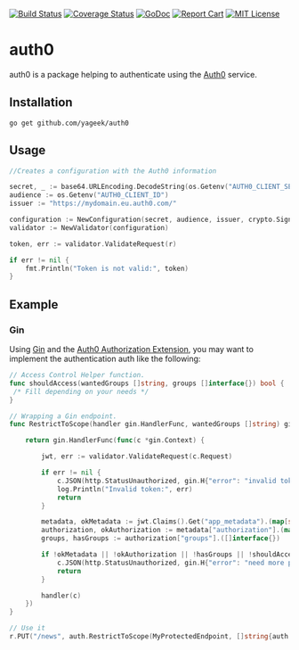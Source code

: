 [![Build Status](https://travis-ci.org/yageek/auth0.svg?branch=develop)](https://travis-ci.org/yageek/auth0)
[![Coverage Status](https://coveralls.io/repos/github/yageek/auth0/badge.svg?branch=develop)](https://coveralls.io/github/yageek/auth0?branch=develop)
[![GoDoc](https://godoc.org/github.com/yageek/auth0?status.png)](https://godoc.org/github.com/yageek/auth0)
[![Report Cart](http://goreportcard.com/badge/yageek/auth0)](http://goreportcard.com/report/yageek/auth0)
[![MIT License](http://img.shields.io/badge/license-MIT-blue.svg?style=flat)](LICENSE)

# auth0

auth0 is a package helping to authenticate using the [Auth0](https://auth0.com) service.

## Installation 

```
go get github.com/yageek/auth0
```

## Usage

```go
//Creates a configuration with the Auth0 information

secret, _ := base64.URLEncoding.DecodeString(os.Getenv("AUTH0_CLIENT_SECRET"))
audience := os.Getenv("AUTH0_CLIENT_ID")
issuer := "https://mydomain.eu.auth0.com/"

configuration := NewConfiguration(secret, audience, issuer, crypto.SigningMethodHS256)
validator := NewValidator(configuration)

token, err := validator.ValidateRequest(r)

if err != nil {
    fmt.Println("Token is not valid:", token)
}
```

## Example

### Gin

Using [Gin](https://github.com/gin-gonic/gin) and the [Auth0 Authorization Extension](https://auth0.com/docs/extensions/authorization-extension), you 
may want to implement the authentication auth like the following:

```go
// Access Control Helper function.
func shouldAccess(wantedGroups []string, groups []interface{}) bool { 
 /* Fill depending on your needs */
}

// Wrapping a Gin endpoint.
func RestrictToScope(handler gin.HandlerFunc, wantedGroups []string) gin.HandlerFunc {

	return gin.HandlerFunc(func(c *gin.Context) {

		jwt, err := validator.ValidateRequest(c.Request)

		if err != nil {
			c.JSON(http.StatusUnauthorized, gin.H{"error": "invalid token"})
			log.Println("Invalid token:", err)
			return
		}

		metadata, okMetadata := jwt.Claims().Get("app_metadata").(map[string]interface{})
		authorization, okAuthorization := metadata["authorization"].(map[string]interface{})
		groups, hasGroups := authorization["groups"].([]interface{})

		if !okMetadata || !okAuthorization || !hasGroups || !shouldAccess(wantedGroups, groups) {
			c.JSON(http.StatusUnauthorized, gin.H{"error": "need more privileges"})
			return
		}

		handler(c)
	})
}

// Use it
r.PUT("/news", auth.RestrictToScope(MyProtectedEndpoint, []string{auth.AdminGroup}))
```
